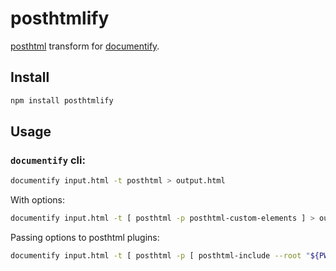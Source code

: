 # posthtmlify

[posthtml][] transform for [documentify][].

## Install

```bash
npm install posthtmlify
```

## Usage

### `documentify` cli:

```bash
documentify input.html -t posthtml > output.html
```

With options:

```bash
documentify input.html -t [ posthtml -p posthtml-custom-elements ] > output.html
```

Passing options to posthtml plugins:

```bash
documentify input.html -t [ posthtml -p [ posthtml-include --root "${PWD}" ] ] > output.html
```

[posthtml]: https://github.com/posthtml/posthtml
[documentify]: https://github.com/stackcss/documentify
